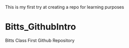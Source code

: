 This is my first try at creating a repo for learning purposes

# Bitts_GithubIntro
Bitts Class First Github Repository
